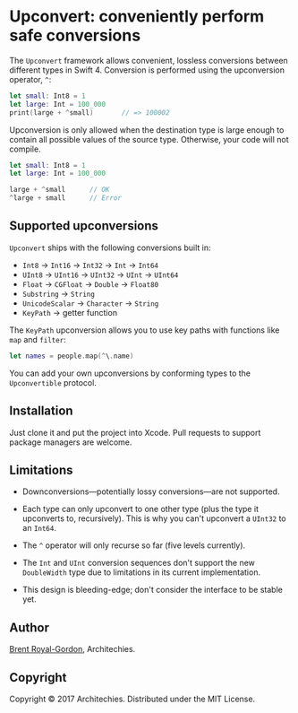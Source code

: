 #  Upconvert: conveniently perform safe conversions

The `Upconvert` framework allows convenient, lossless conversions between different types in Swift 4. Conversion is performed using the upconversion operator, `^`:

```swift
let small: Int8 = 1
let large: Int = 100_000
print(large + ^small)       // => 100002
```

Upconversion is only allowed when the destination type is large enough to contain all possible values of the source type. Otherwise, your code will not compile.

```swift
let small: Int8 = 1
let large: Int = 100_000

large + ^small      // OK
^large + small      // Error
```

## Supported upconversions

`Upconvert` ships with the following conversions built in:

* `Int8` → `Int16` → `Int32` → `Int` → `Int64`
* `UInt8` → `UInt16` → `UInt32` → `UInt` → `UInt64`
* `Float` → `CGFloat` → `Double` → `Float80`
* `Substring` → `String`
* `UnicodeScalar` → `Character` → `String`
* `KeyPath` → getter function

The `KeyPath` upconversion allows you to use key paths with functions like `map` and `filter`:

```swift
let names = people.map(^\.name)
```

You can add your own upconversions by conforming types to the `Upconvertible` protocol.

## Installation

Just clone it and put the project into Xcode. Pull requests to support package managers are welcome.

## Limitations

* Downconversions—potentially lossy conversions—are not supported.

* Each type can only upconvert to one other type (plus the type it upconverts to, recursively). This is why you can't upconvert a `UInt32` to an `Int64`.

* The `^` operator will only recurse so far (five levels currently).

* The `Int` and `UInt` conversion sequences don't support the new `DoubleWidth` type due to limitations in its current implementation.

* This design is bleeding-edge; don't consider the interface to be stable yet.

## Author

[Brent Royal-Gordon](https://github.com/brentdax), Architechies.

## Copyright

Copyright © 2017 Architechies. Distributed under the MIT License.
